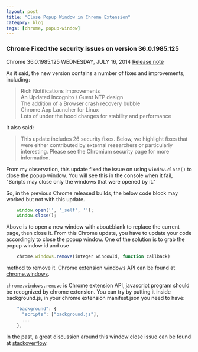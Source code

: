```yaml
---
layout: post
title: "Close Popup Window in Chrome Extension"
category: blog
tags: [chrome, popup-window]
---
```


### Chrome Fixed the security issues on version 36.0.1985.125

Chrome 36.0.1985.125 WEDNESDAY, JULY 16, 2014
[Release note](http://googlechromereleases.blogspot.com/2014/07/stable-channel-update.html)

As it said, the new version contains a number of fixes and improvements, including:

> Rich Notifications Improvements   
An Updated Incognito / Guest NTP design  
The addition of a Browser crash recovery bubble  
Chrome App Launcher for Linux  
Lots of under the hood changes for stability and performance  

It also said:
> This update includes 26 security fixes. Below, we highlight fixes that were either contributed by external researchers or particularly interesting. Please see the Chromium security page for more information. 

From my observation, this update fixed the issue on using `window.close()` to close the popup window. You will see this in the console when it fail, "Scripts may close only the windows that were opened by it."

So, in the previous Chrome released builds, the below code block may worked but not with this update.

```javascript
    window.open('', '_self', '');
    window.close();
```

Above is to open a new window with about:blank to replace the current page, then close it. From this Chrome update, you have to update your code accordingly to close the popup window. One of the solution is to grab the popup window id and use  

```javascript
    chrome.windows.remove(integer windowId, function callback)
```

method to remove it. Chrome extension windows API can be found at [chrome.windows](https://developer.chrome.com/extensions/windows). 

`chrome.windows.remove` is Chrome extension API, javascript program should be recognized by chrome extension. You can try by putting it inside background.js, in your chrome extension manifest.json you need to have:

```javascript
	"background": {
	  "scripts": ["background.js"],
	  ...
	},
```

In the past, a great discussion around this window close issue can be found at [stackoverflow](http://stackoverflow.com/questions/19761241/window-close-and-self-close-do-not-close-the-window-in-chrome).
